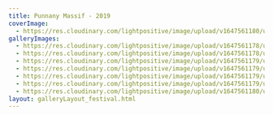 ```yaml
---
title: Punnany Massif - 2019
coverImage:
  - https://res.cloudinary.com/lightpositive/image/upload/v1647561180/uploads/Punnany%20Massif%20-%202019/punnany4.jpg
galleryImages: 
  - https://res.cloudinary.com/lightpositive/image/upload/v1647561178/uploads/Punnany%20Massif%20-%202019/punnany5.jpg
  - https://res.cloudinary.com/lightpositive/image/upload/v1647561178/uploads/Punnany%20Massif%20-%202019/punnany2.jpg
  - https://res.cloudinary.com/lightpositive/image/upload/v1647561179/uploads/Punnany%20Massif%20-%202019/punnany6.jpg
  - https://res.cloudinary.com/lightpositive/image/upload/v1647561179/uploads/Punnany%20Massif%20-%202019/punnany.jpg
  - https://res.cloudinary.com/lightpositive/image/upload/v1647561179/uploads/Punnany%20Massif%20-%202019/punnany1.jpg
  - https://res.cloudinary.com/lightpositive/image/upload/v1647561179/uploads/Punnany%20Massif%20-%202019/punnany3.jpg
  - https://res.cloudinary.com/lightpositive/image/upload/v1647561180/uploads/Punnany%20Massif%20-%202019/punnany4.jpg
layout: galleryLayout_festival.html
---
```

